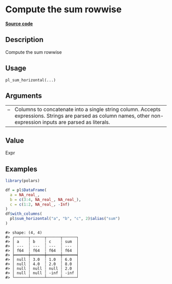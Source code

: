 
# Compute the sum rowwise

[**Source code**](https://github.com/pola-rs/r-polars/tree/4c60e4ba5981c539b9639261157303d78f545b69/R/functions__lazy.R#L1000)

## Description

Compute the sum rowwise

## Usage

<pre><code class='language-R'>pl_sum_horizontal(...)
</code></pre>

## Arguments

<table>
<tr>
<td style="white-space: nowrap; font-family: monospace; vertical-align: top">
<code id="pl_sum_horizontal_:_...">…</code>
</td>
<td>
Columns to concatenate into a single string column. Accepts expressions.
Strings are parsed as column names, other non-expression inputs are
parsed as literals.
</td>
</tr>
</table>

## Value

Expr

## Examples

``` r
library(polars)

df = pl$DataFrame(
  a = NA_real_,
  b = c(3:4, NA_real_, NA_real_),
  c = c(1:2, NA_real_, -Inf)
)
df$with_columns(
  pl$sum_horizontal("a", "b", "c", 2)$alias("sum")
)
```

    #> shape: (4, 4)
    #> ┌──────┬──────┬──────┬──────┐
    #> │ a    ┆ b    ┆ c    ┆ sum  │
    #> │ ---  ┆ ---  ┆ ---  ┆ ---  │
    #> │ f64  ┆ f64  ┆ f64  ┆ f64  │
    #> ╞══════╪══════╪══════╪══════╡
    #> │ null ┆ 3.0  ┆ 1.0  ┆ 6.0  │
    #> │ null ┆ 4.0  ┆ 2.0  ┆ 8.0  │
    #> │ null ┆ null ┆ null ┆ 2.0  │
    #> │ null ┆ null ┆ -inf ┆ -inf │
    #> └──────┴──────┴──────┴──────┘
